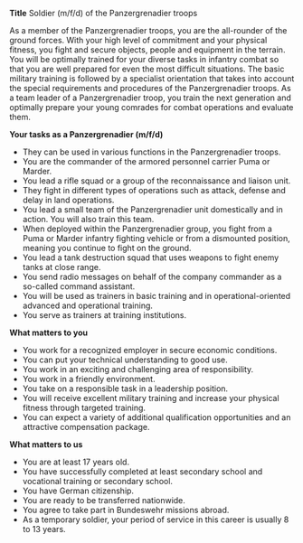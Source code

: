 **Title**
Soldier (m/f/d) of the Panzergrenadier troops

As a member of the Panzergrenadier troops, you are the all-rounder of the ground forces. With your high level of commitment and your physical fitness, you fight and secure objects, people and equipment in the terrain. You will be optimally trained for your diverse tasks in infantry combat so that you are well prepared for even the most difficult situations. The basic military training is followed by a specialist orientation that takes into account the special requirements and procedures of the Panzergrenadier troops. As a team leader of a Panzergrenadier troop, you train the next generation and optimally prepare your young comrades for combat operations and evaluate them.

**Your tasks as a Panzergrenadier (m/f/d)**

-	They can be used in various functions in the Panzergrenadier troops.
-	You are the commander of the armored personnel carrier Puma or Marder.
-	You lead a rifle squad or a group of the reconnaissance and liaison unit.
-	They fight in different types of operations such as attack, defense and delay in land operations.
-	You lead a small team of the Panzergrenadier unit domestically and in action. You will also train this team.
-	When deployed within the Panzergrenadier group, you fight from a Puma or Marder infantry fighting vehicle or from a dismounted position, meaning you continue to fight on the ground.
-	You lead a tank destruction squad that uses weapons to fight enemy tanks at close range.
-	You send radio messages on behalf of the company commander as a so-called command assistant.
-	You will be used as trainers in basic training and in operational-oriented advanced and operational training.
-	You serve as trainers at training institutions.

**What matters to you**

-	You work for a recognized employer in secure economic conditions.
-	You can put your technical understanding to good use.
-	You work in an exciting and challenging area of responsibility.
-	You work in a friendly environment.
-	You take on a responsible task in a leadership position.
-	You will receive excellent military training and increase your physical fitness through targeted training.
-	You can expect a variety of additional qualification opportunities and an attractive compensation package.

**What matters to us**

-	You are at least 17 years old.
-	You have successfully completed at least secondary school and vocational training or secondary school.
-	You have German citizenship.
-	You are ready to be transferred nationwide.
-	You agree to take part in Bundeswehr missions abroad.
-	As a temporary soldier, your period of service in this career is usually 8 to 13 years.
